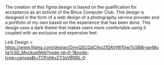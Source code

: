 The creation of this figma design is based on the qualification for acceptance as an activist of the Binus Computer Club. This design is designed in the form of a web design of a photography service provider and a portfolio of my own based on the experience that has been done. This design uses a dark theme that makes users more comfortable using it coupled with an exclusive and expensive feel.

Link Design = https://www.figma.com/design/DmyQSCQdCIho21DAVtW10w/%5BBryanMulia%5D_MockupWeb?node-id=0-1&node-type=canvas&t=TCPohkyZY3sVBNRL-0
